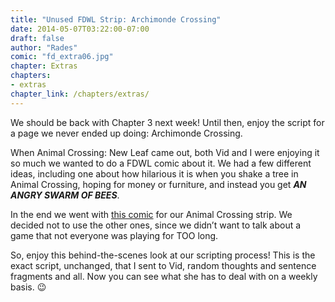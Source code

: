 ```yaml
---
title: "Unused FDWL Strip: Archimonde Crossing"
date: 2014-05-07T03:22:00-07:00
draft: false
author: "Rades"
comic: "fd_extra06.jpg"
chapter: Extras
chapters:
- extras
chapter_link: /chapters/extras/
---
```


We should be back with Chapter 3 next week! Until then, enjoy the script for a page we never ended up doing: Archimonde Crossing.


When Animal Crossing: New Leaf came out, both Vid and I were enjoying it so much we wanted to do a FDWL comic about it. We had a few different ideas, including one about how hilarious it is when you shake a tree in Animal Crossing, hoping for money or furniture, and instead you get ***AN ANGRY SWARM OF BEES***. 


In the end we went with <a href="/comic/there-are-two-types-of-people/">this comic</a> for our Animal Crossing strip. We decided not to use the other ones, since we didn’t want to talk about a game that not everyone was playing for TOO long. 


So, enjoy this behind-the-scenes look at our scripting process! This is the exact script, unchanged, that I sent to Vid, random thoughts and sentence fragments and all. Now you can see what she has to deal with on a weekly basis.  😉

